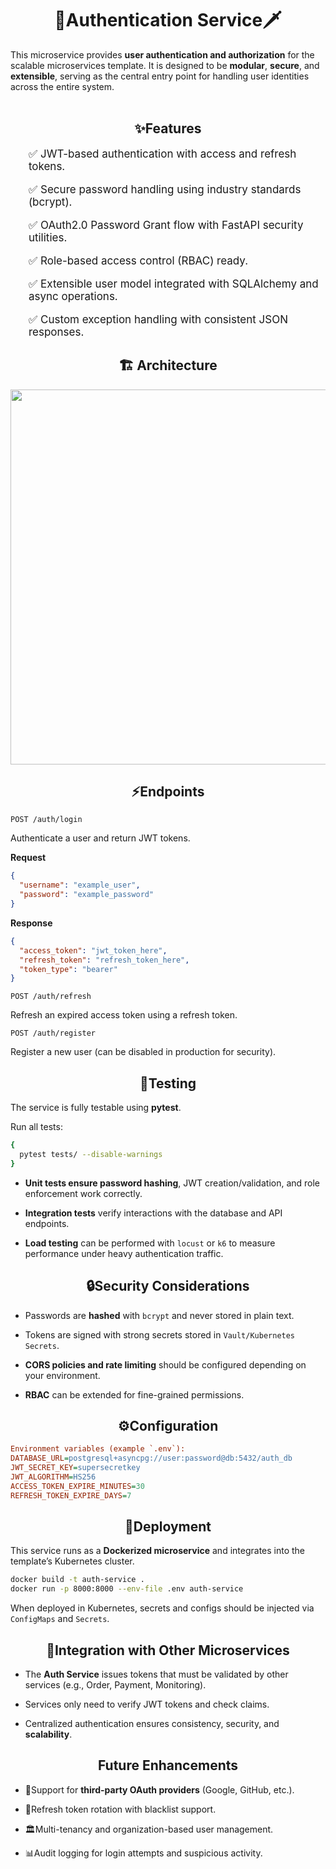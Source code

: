 <h1 align="center">
 <b>🔐Authentication Service🗡️</b>
</h1>

This microservice provides **user authentication and authorization** for the scalable microservices template.
It is designed to be **modular**, **secure**, and **extensible**, serving as the central entry point for handling user identities across the entire system.<br><br>

<h2 id="features" align="center">
✨Features
</h2>
<div style="font-size:17px;">
<ol>
✅ JWT-based authentication with access and refresh tokens.

✅ Secure password handling using industry standards (bcrypt).

✅ OAuth2.0 Password Grant flow with FastAPI security utilities.

✅ Role-based access control (RBAC) ready.

✅ Extensible user model integrated with SQLAlchemy and async operations.

✅ Custom exception handling with consistent JSON responses.
</ol>
</div>

<h2 id="architecture" align="center">
🏗️ Architecture
</h2>

<p align="center">
  <img src="\cloud-microServices\docs\diagrams\diagrams-svg-files\auth-service.svg" width="600"/>
</p>

<h2 id="endpoints" align="center">
⚡Endpoints
</h2>

`POST /auth/login`

Authenticate a user and return JWT tokens.

**Request**

```json
{
  "username": "example_user",
  "password": "example_password"
}
```
**Response**

```json
{
  "access_token": "jwt_token_here",
  "refresh_token": "refresh_token_here",
  "token_type": "bearer"
}
```

`POST /auth/refresh`

Refresh an expired access token using a refresh token.

`POST /auth/register`

Register a new user (can be disabled in production for security).

<h2 id="testing" align="center">
🧪Testing
</h2>

The service is fully testable using **pytest**.

Run all tests:

```bash
{
  pytest tests/ --disable-warnings
}
```

* **Unit tests ensure password hashing**, JWT creation/validation, and role enforcement work correctly.

* **Integration tests** verify interactions with the database and API endpoints.

* **Load testing** can be performed with `locust` or `k6` to measure performance under heavy authentication traffic.

<h2 id="security-considerations" align="center">
🔒Security Considerations
</h2>

* Passwords are **hashed** with `bcrypt` and never stored in plain text.

* Tokens are signed with strong secrets stored in `Vault/Kubernetes Secrets`.

* **CORS policies and rate limiting** should be configured depending on your environment.

* **RBAC** can be extended for fine-grained permissions.

<h2 id="configuration" align="center">
⚙️Configuration
</h2>

```ini
Environment variables (example `.env`):
DATABASE_URL=postgresql+asyncpg://user:password@db:5432/auth_db
JWT_SECRET_KEY=supersecretkey
JWT_ALGORITHM=HS256
ACCESS_TOKEN_EXPIRE_MINUTES=30
REFRESH_TOKEN_EXPIRE_DAYS=7
```

<h2 id="deployment" align="center">
🚀Deployment
</h2>

This service runs as a **Dockerized microservice** and integrates into the template’s Kubernetes cluster.

```bash
docker build -t auth-service .
docker run -p 8000:8000 --env-file .env auth-service
```
When deployed in Kubernetes, secrets and configs should be injected via `ConfigMaps` and `Secrets`.

<h2 id="integrationwith-other-microservices" align="center">
📡Integration with Other Microservices
</h2>

* The **Auth Service** issues tokens that must be validated by other services (e.g., Order, Payment, Monitoring).

* Services only need to verify JWT tokens and check claims.

* Centralized authentication ensures consistency, security, and **scalability**.

<h2 id="future enhancements" align="center">
Future Enhancements</h2>

* 🔑Support for **third-party OAuth providers** (Google, GitHub, etc.).


* 📜Refresh token rotation with blacklist support.


* 🏛️Multi-tenancy and organization-based user management.


* 📊Audit logging for login attempts and suspicious activity.